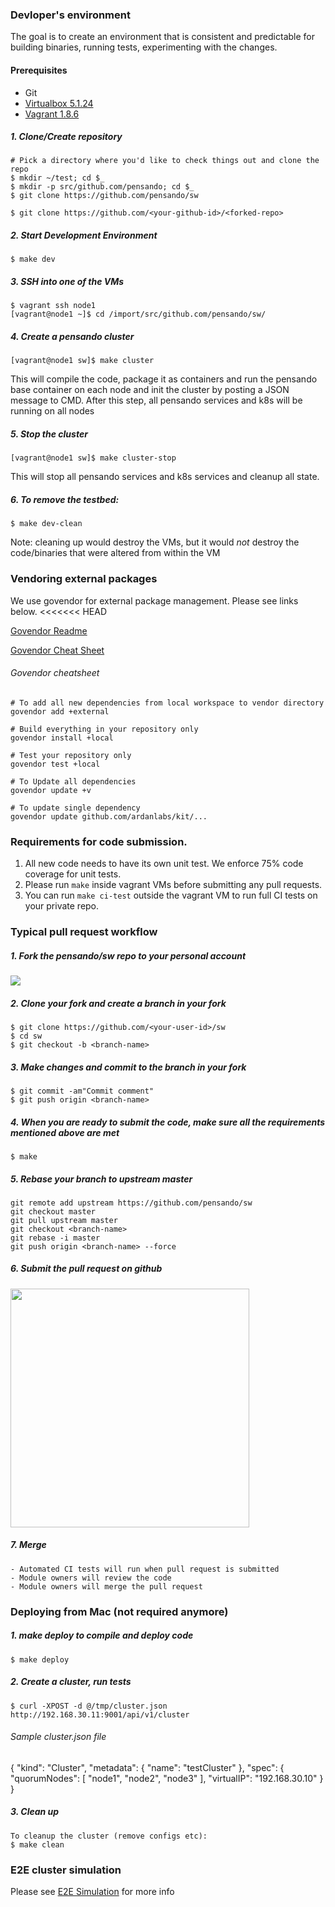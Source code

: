 
### Devloper's environment
The goal is to create an environment that is consistent and predictable for building binaries, running tests,
experimenting with the changes.

#### Prerequisites
- Git
- [Virtualbox 5.1.24](https://www.virtualbox.org/wiki/Download_Old_Builds_5_1)
- [Vagrant 1.8.6](https://www.vagrantup.com/downloads.html)


##### 1. Clone/Create repository
```
# Pick a directory where you'd like to check things out and clone the repo
$ mkdir ~/test; cd $_
$ mkdir -p src/github.com/pensando; cd $_
$ git clone https://github.com/pensando/sw

$ git clone https://github.com/<your-github-id>/<forked-repo>
```

##### 2. Start Development Environment
```
$ make dev
```

##### 3. SSH into one of the VMs
```
$ vagrant ssh node1
[vagrant@node1 ~]$ cd /import/src/github.com/pensando/sw/
```

##### 4. Create a pensando cluster
```
[vagrant@node1 sw]$ make cluster
```

This will compile the code, package it as containers and run the pensando base container on each node and init the cluster by posting a JSON message to CMD. After this step, all pensando services and k8s will be running on all nodes

##### 5. Stop the cluster
```
[vagrant@node1 sw]$ make cluster-stop
```

This will stop all pensando services and k8s services and cleanup all state.

##### 6. To remove the testbed:

```
$ make dev-clean
```

Note: cleaning up would destroy the VMs, but it would *not* destroy the
code/binaries that were altered from within the VM

### Vendoring external packages
We use govendor for external package management. Please see links below.
<<<<<<< HEAD

[ Govendor Readme ](https://github.com/kardianos/govendor/blob/master/README.md)

[ Govendor Cheat Sheet ](https://github.com/kardianos/govendor/wiki/Govendor-CheatSheet)

###### Govendor cheatsheet

```
# To add all new dependencies from local workspace to vendor directory
govendor add +external

# Build everything in your repository only
govendor install +local

# Test your repository only
govendor test +local

# To Update all dependencies
govendor update +v

# To update single dependency
govendor update github.com/ardanlabs/kit/...
```


### Requirements for code submission.

1. All new code needs to have its own unit test. We enforce 75% code coverage for unit tests.
2. Please run `make` inside vagrant VMs before submitting any pull requests.
3. You can run `make ci-test` outside the vagrant VM to run full CI tests on your private repo.

### Typical pull request workflow

##### 1. Fork the pensando/sw repo to your personal account
<img src=https://help.github.com/assets/images/help/repository/fork_button.jpg>

##### 2. Clone your fork and create a branch in your fork
```
$ git clone https://github.com/<your-user-id>/sw
$ cd sw
$ git checkout -b <branch-name>
```

##### 3. Make changes and commit to the branch in your fork
```
$ git commit -am"Commit comment"
$ git push origin <branch-name>
```

##### 4. When you are ready to submit the code, make sure all the requirements mentioned above are met
```
$ make
```

##### 5. Rebase your branch to upstream master
```
git remote add upstream https://github.com/pensando/sw
git checkout master
git pull upstream master
git checkout <branch-name>
git rebase -i master
git push origin <branch-name> --force
```

##### 6. Submit the pull request on github
<img width="382" src=https://guides.github.com/activities/hello-world/create-pr.png>

##### 7. Merge
	- Automated CI tests will run when pull request is submitted
	- Module owners will review the code
	- Module owners will merge the pull request



### Deploying from Mac (not required anymore)

##### 1. make deploy to compile and deploy code
```
$ make deploy
```
##### 2. Create a cluster, run tests
```
$ curl -XPOST -d @/tmp/cluster.json http://192.168.30.11:9001/api/v1/cluster
```
###### Sample cluster.json file
{
	"kind": "Cluster",
	"metadata": {
		"name": "testCluster"
	},
	"spec": {
		"quorumNodes": [ "node1", "node2", "node3" ],
		"virtualIP": "192.168.30.10"
	}
}

##### 3. Clean up

```
To cleanup the cluster (remove configs etc):
$ make clean
```

### E2E cluster simulation
Please see [E2E Simulation](docs/e2esim.md) for more info

